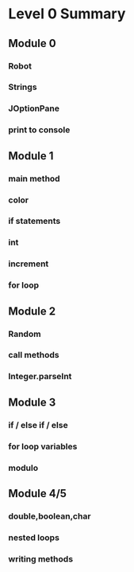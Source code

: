 

# Level 0 Summary


## Module 0


###


### Robot


### Strings


### JOptionPane


### print to console


## Module 1


###


### main method


### color


### if statements


### int


### increment


### for loop


###


## Module 2


###


### Random


### call methods


### Integer.parseInt


## Module 3


###


### if / else if / else


### for loop variables


### modulo


###


###


## Module 4/5


###


### double,boolean,char


### nested loops


### writing methods




